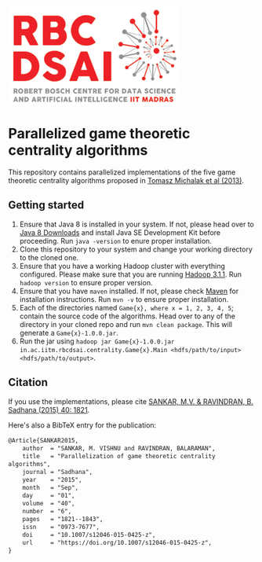 <a href="https://rbcdsai.iitm.ac.in/"><img title="RBC-DSAI logo" src="https://github.com/RBC-DSAI-IITM/rbc-dsai-iitm.github.io/blob/master/images/logo.jpg" height="200" width="351"></a>

# Parallelized game theoretic centrality algorithms

This repository contains parallelized implementations of the five game theoretic centrality algorithms proposed in [Tomasz Michalak et al (2013)](https://doi.org/10.1613/jair.3806).

## Getting started

1. Ensure that Java 8 is installed in your system. If not, please head over to [Java 8 Downloads](https://www.oracle.com/technetwork/java/javase/downloads/jdk8-downloads-2133151.html) and install Java SE Development Kit before proceeding. Run `java -version` to enure proper installation.
2. Clone this repository to your system and change your working directory to the cloned one.
3. Ensure that you have a working Hadoop cluster with everything configured. Please make sure that you are running [Hadoop 3.1.1](https://www.apache.org/dyn/closer.cgi/hadoop/common/hadoop-3.1.1/hadoop-3.1.1.tar.gz). Run `hadoop version` to ensure proper version.
4. Ensure that you have `maven` installed. If not, please check [Maven](https://maven.apache.org) for installation instructions. Run `mvn -v` to ensure proper installation.
5. Each of the directories named `Game{x}, where x = 1, 2, 3, 4, 5`; contain the source code of the algorithms. Head over to any of the directory in your cloned repo and run `mvn clean package`. This will generate a `Game{x}-1.0.0.jar`.
6. Run the jar using `hadoop jar Game{x}-1.0.0.jar in.ac.iitm.rbcdsai.centrality.Game{x}.Main <hdfs/path/to/input> <hdfs/path/to/output>`.

## Citation

If you use the implementations, please cite [SANKAR, M.V. & RAVINDRAN, B. Sadhana (2015) 40: 1821](https://doi.org/10.1007/s12046-015-0425-z).

Here's also a BibTeX entry for the publication:

```
@Article{SANKAR2015,
    author  = "SANKAR, M. VISHNU and RAVINDRAN, BALARAMAN",
    title   = "Parallelization of game theoretic centrality algorithms",
    journal = "Sadhana",
    year    = "2015",
    month   = "Sep",
    day     = "01",
    volume  = "40",
    number  = "6",
    pages   = "1821--1843",
    issn    = "0973-7677",
    doi     = "10.1007/s12046-015-0425-z",
    url     = "https://doi.org/10.1007/s12046-015-0425-z",
}
```
